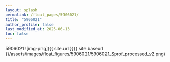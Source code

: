 ```yaml
---
layout: splash
permalink: /float_pages/5906021/
title: "5906021"
author_profile: false
last_modified_at: 2025-06-13
toc: false
---
```

 
5906021
![img-png]({{ site.url }}{{ site.baseurl }}/assets/images/float_figures/5906021/5906021_Sprof_processed_v2.png)